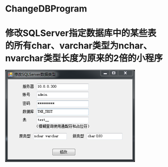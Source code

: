 # ChangeDBProgram
# 修改SQLServer指定数据库中的某些表的所有char、varchar类型为nchar、nvarchar类型长度为原来的2倍的小程序
![image](https://github.com/hyc-shayu/ChangeDBProgram/blob/master/image/1.PNG) 
